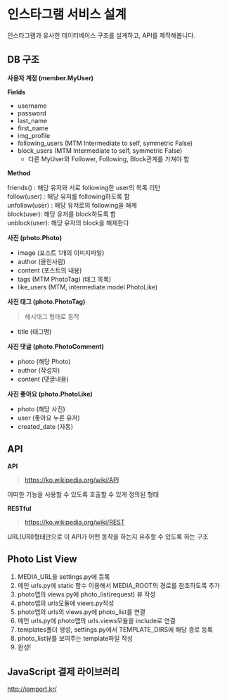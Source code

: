 # 인스타그램 서비스 설계

인스타그램과 유사한 데이터베이스 구조를 설계하고, API를 제작해봅니다.

## DB 구조

**사용자 계정 (member.MyUser)**  

**Fields**

- username
- password
- last_name
- first_name
- img_profile
- following_users (MTM Intermediate to self, symmetric False)
- block_users (MTM Intermediate to self, symmetric False)
	- 다른 MyUser와 Follower, Following, Block관계를 가져야 함

**Method**

friends() : 해당 유저와 서로 following한 user의 목록 리턴  
follow(user) : 해당 유저를 following하도록 함  
unfollow(user) : 해당 유저로의 following을 해제  
block(user): 해당 유저를 block하도록 함  
unblock(user): 해당 유저의 block을 해제한다  

	
**사진 (photo.Photo)**

- image (포스트 1개의 이미지파일)
- author (올린사람)
- content (포스트의 내용)
- tags (MTM PhotoTag) (태그 목록)
- like_users (MTM, intermediate model PhotoLike)

**사진 태그 (photo.PhotoTag)**

> 해시태그 형태로 동작

- title (태그명)


**사진 댓글 (photo.PhotoComment)**

- photo (해당 Photo)
- author (작성자)
- content (댓글내용)


**사진 좋아요 (photo.PhotoLike)**

- photo (해당 사진)
- user (좋아요 누른 유저)
- created_date (자동)


## API

**API**  
> https://ko.wikipedia.org/wiki/API

어떠한 기능을 사용할 수 있도록 호출할 수 있게 정의된 형태


**RESTful**
> https://ko.wikipedia.org/wiki/REST

URL(URI)형태만으로 이 API가 어떤 동작을 하는지 유추할 수 있도록 하는 구조


## Photo List View

1. MEDIA_URL을 settings.py에 등록
2. 메인 urls.py에 static 함수 이용해서 MEDIA_ROOT의 경로를 참조하도록 추가
3. photo앱의 views.py에 photo_list(request) 뷰 작성
4. photo앱의 urls모듈에 views.py작성
4. photo앱의 urls의 views.py에 photo_list를 연결
5. 메인 urls.py에 photo앱의 urls.views모듈을 include로 연결
6. templates폴더 생성, settings.py에서 TEMPLATE_DIRS에 해당 경로 등록
7. photo_list뷰를 보여주는 template파일 작성
8. 완성!


## JavaScript 결제 라이브러리

<http://iamport.kr/>